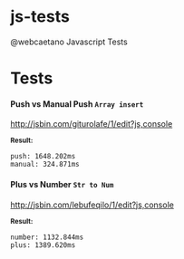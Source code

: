 # js-tests
@webcaetano Javascript Tests

# Tests 

#### Push vs Manual Push `Array insert`
http://jsbin.com/giturolafe/1/edit?js,console

<sub><strong>Result:</strong></sub><br>
```
push: 1648.202ms
manual: 324.871ms
```


#### Plus vs Number `Str to Num`
http://jsbin.com/lebufeqilo/1/edit?js,console

<sub><strong>Result:</strong></sub><br>
```
number: 1132.844ms
plus: 1389.620ms
```
